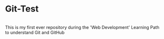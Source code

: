 # Git-Test
<br>
 This is my first ever repository during  the 'Web Development' Learning Path to understand Git and GitHub


